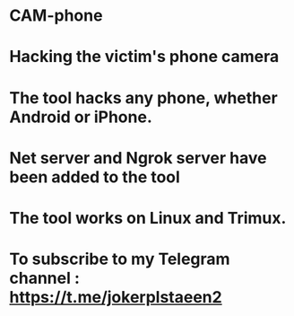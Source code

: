 # CAM-phone



# Hacking the victim's phone camera 



# The tool hacks any phone, whether Android or iPhone.


# Net server and Ngrok server have been added to the tool


# The tool works on Linux and Trimux. 


# To subscribe to my Telegram channel :  https://t.me/jokerplstaeen2

